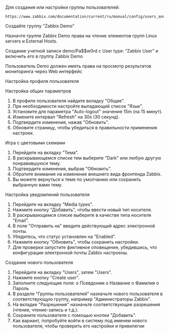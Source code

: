 

Для создания или настройки группы пользователей:
```
https://www.zabbix.com/documentation/current/ru/manual/config/users_and_usergroups/usergroup
```

Создайте группу "Zabbix Demo"

Назначте группе Zabbix Demo  права на чтение элементов групп Linux servers и External Hosts. 

Создание учетной записи demo/Pa$$w0rd с User type: “Zabbix User” и включить его в группу Zabbix Demo

Пользователь Demo должен иметь права на просмотр результатов мониторинга через Web интерфейс 

Настройка профиля пользователя

Настройка общих параметров
1.	В профиле пользователя найдите вкладку "Общие".
2.	При необходимости настройте выпадающий список "Язык".
3.	Установите для параметра "Auto-logout" значение 15m (на 15 минут).
4.	Измените интервал "Refresh" на 30s (30 секунд).
5.	Подтвердите изменения, нажав "Обновить".
6.	Обновите страницу, чтобы убедиться в правильности применения настроек.

Игра с цветовыми схемами
1.	Перейдите на вкладку "Тема".
2.	В раскрывающемся списке тем выберите "Dark" или любую другую понравившуюся тему.
3.	Подтвердите изменения, выбрав "Обновить".
4.	Обратите внимание на изменение внешнего вида фронтенда Zabbix.
5.	Вы можете вернуться к теме по умолчанию или сохранить выбранную вами тему.


Настройка уведомлений пользователя
1.	Перейдите на вкладку "Media types".
2.	Нажмите кнопку "Добавить", чтобы ввести новый тип носителя.
3.	В раскрывающемся списке выберите в качестве типа носителя "Email".
4.	В поле "Отправить на" введите действующий адрес электронной почты.
5.	Убедитесь, что статус установлен на "Enabled".
6.	Нажмите кнопку "Обновить", чтобы сохранить настройки.
7.	Для проверки запустите фиктивное оповещение, убедившись, что конфигурации электронной почты Zabbix настроены.


Создание нового пользователя
1.	Перейдите на вкладку "Users", затем "Users".
2.	Нажмите кнопку "Create user".
3.	Заполните следующие поля:
  o	Псевдоним
  o	Название
  o	Фамилия
  o	Пароль
4.	В разделе "Группы пользователей" назначьте нового пользователя в соответствующую группу, например "Администраторы Zabbix".
5.	На вкладке "Разрешения" назначьте соответствующие разрешения (чтение, чтение-запись и т.д.).
6.	Сохраните пользователя с помощью кнопки "Добавить".
7.	Как вариант, попробуйте войти в систему под именем нового пользователя, чтобы проверить его настройки и привилегии


